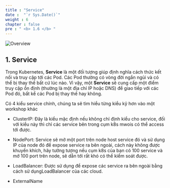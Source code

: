 ```yaml
---
title : "Service"
date :  "`r Sys.Date()`" 
weight : 6 
chapter : false
pre : " <b> 1.6 </b> "
---
```


![Overview](/fcj-ss2-workshop-002/images/1-Basic_concepts./07.png)

## 1. Service

Trong Kubernetes, **Service** là một đối tượng giúp định nghĩa cách thức kết nối và truy cập tới các Pod. Các Pod thường có vòng đời ngắn ngủi và có thể bị thay thế bất cứ lúc nào. Vì vậy, một **Service** sẽ cung cấp một điểm truy cập ổn định (thường là một địa chỉ IP hoặc DNS) để giao tiếp với các Pod đó, bất kể các Pod bị thay thế hay không.

Có 4 kiểu service chính, chúng ta sẽ tìm hiểu từng kiểu kỹ hơn vào một workshop khác

- ClusterIP: Đây là kiểu mặc định nếu không chỉ định kiểu cho service, đối với kiểu này thì chỉ các service bên trong cụm k8s mwois có thể access tới được.

- NodePort: Service sẽ mở một port trên node host service đó và sử dụng IP của node đó để expose service ra bên ngoài, cách này không được khuyến khích, hãy tưởng tượng nếu cụm k8s của bạn có 100 service và mở 100 port trên node, sẽ dẫn tới rất khó có thể kiểm soát được.

- LoadBalancer: Được sử dụng để expose các service ra bên ngoài bằng cách sử dụngLoadBalancer của các cloud.

- ExternalName

